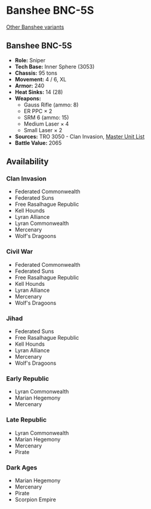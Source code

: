 # Banshee BNC-5S

[Other Banshee variants](../banshee.md)

## Banshee BNC-5S
- **Role:** Sniper
- **Tech Base:** Inner Sphere (3053)
- **Chassis:** 95 tons
- **Movement:** 4 / 6, XL
- **Armor:** 240
- **Heat Sinks:** 14 (28)
- **Weapons:**
  - Gauss Rifle (ammo: 8)
  - ER PPC × 2
  - SRM 6 (ammo: 15)
  - Medium Laser × 4
  - Small Laser × 2
- **Sources:** TRO 3050 - Clan Invasion, [Master Unit List](http://masterunitlist.info/Unit/Details/247/banshee-bnc-5s)
- **Battle Value:** 2065

## Availability

### Clan Invasion
- Federated Commonwealth
- Federated Suns
- Free Rasalhague Republic
- Kell Hounds
- Lyran Alliance
- Lyran Commonwealth
- Mercenary
- Wolf's Dragoons

### Civil War
- Federated Commonwealth
- Federated Suns
- Free Rasalhague Republic
- Kell Hounds
- Lyran Alliance
- Mercenary
- Wolf's Dragoons

### Jihad
- Federated Suns
- Free Rasalhague Republic
- Kell Hounds
- Lyran Alliance
- Mercenary
- Wolf's Dragoons

### Early Republic
- Lyran Commonwealth
- Marian Hegemony
- Mercenary

### Late Republic
- Lyran Commonwealth
- Marian Hegemony
- Mercenary
- Pirate

### Dark Ages
- Marian Hegemony
- Mercenary
- Pirate
- Scorpion Empire

